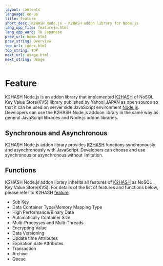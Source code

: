 ```yaml
---
layout: contents
language: en-us
title: Feature
short_desc: K2HASH Node.js - K2HASH addon library for Node.js
lang_opp_file: featureja.html
lang_opp_word: To Japanese
prev_url: home.html
prev_string: Overview
top_url: index.html
top_string: TOP
next_url: usage.html
next_string: Usage
---
```


# Feature
K2HASH Node.js is an addon library that implemented [K2HASH](https://k2hash.antpick.ax/) of NoSQL Key Value Store(KVS) library published by Yahoo! JAPAN as open source so that it can be used on server side JavaScript environment [Node.js](https://nodejs.org/).
Developers can use the K2HASH Node.js addoon library in the same way as general JavaScript libraries and Node.js addon libraries.

## Synchronous and Asynchronous
K2HASH Node.js addon library provides [K2HASH](https://k2hash.antpick.ax/) functions synchronously and asynchronously with JavaScript.
Developers can choose and use synchronous or asynchronous without limitation.

## Functions
K2HASH Node.js addon library inherits all features of [K2HASH](https://k2hash.antpick.ax/) as NoSQL Key Value Store(KVS).
For details of the list of features and functions below, please refer to K2HASH [feature](https://k2hash.antpick.ax/feature.html).
- Sub Key
- Data Container Type/Memory Mapping Type
- High Performance/Binary Data
- Automatically Container Size
- Multi-Processes and Multi-Threads
- Encrypting Value
- Data Versioning
- Update time Attributes
- Expiration date Attributes
- Transaction
- Archive
- Queue
